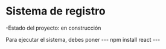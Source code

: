 <h1>Sistema de registro</h1>

-Estado del proyecto: en construcción 

Para ejecutar el sistema, debes poner
--- npm install react ---

